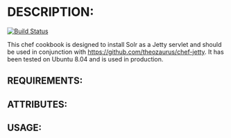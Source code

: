 # DESCRIPTION:

[![Build Status](https://secure.travis-ci.org/inviqa/chef-solr.png?branch=master)](http://travis-ci.org/inviqa/chef-solr)

This chef cookbook is designed to install Solr as a Jetty servlet and should be used in conjunction with https://github.com/theozaurus/chef-jetty. It has been tested on Ubuntu 8.04 and is used in production.

## REQUIREMENTS:

## ATTRIBUTES:

## USAGE:

